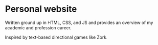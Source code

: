 # Personal website
Written ground up in HTML, CSS, and JS and provides an overview of my academic and profession career.

Inspired by text-based directional games like Zork.
